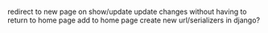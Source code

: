 redirect to new page on show/update
update changes without having to return to home page
add to home page
create new url/serializers in django?